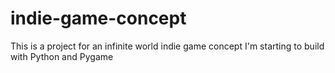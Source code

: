 # indie-game-concept
This is a project for an infinite world indie game concept I'm starting to build with Python and Pygame
